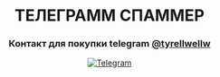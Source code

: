 <div id="header" align="center">
	<h1>ТЕЛЕГРАММ СПАММЕР</h1>
	<h3>Контакт для покупки telegram <a href="t.me/tyrellwellw">@tyrellwellw </a> </h3>
</div>

<div id="socials" align="center">
	<a href="t.me/tyrellwellw">
		<img src="https://img.shields.io/badge/Telegram-blue?style=for-the-badge&logo=telegram&logoColor=white" alt="Telegram"/>
	</a>
</div>

